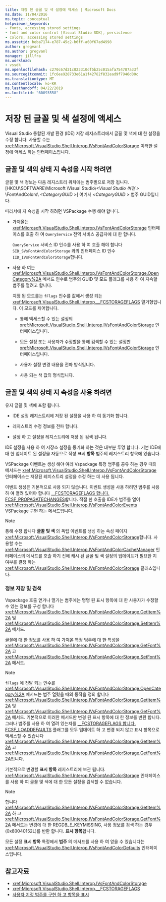 ```yaml
---
title: 저장 된 글꼴 및 색 설정에 액세스 | Microsoft Docs
ms.date: 11/04/2016
ms.topic: conceptual
helpviewer_keywords:
- fonts, accessing stored settings
- font and color control [Visual Studio SDK], persistence
- colors, accessing stored settings
ms.assetid: beba7174-e787-45c2-b6ff-a60f67ad4998
author: gregvanl
ms.author: gregvanl
manager: jillfra
ms.workload:
- vssdk
ms.openlocfilehash: c270c67d21c023310df5b25c015afa754787a33f
ms.sourcegitcommit: 1fc6ee928733e61a1f42782f832ead9f7946d00c
ms.translationtype: MT
ms.contentlocale: ko-KR
ms.lasthandoff: 04/22/2019
ms.locfileid: "60093558"
---
```

# <a name="access-stored-font-and-color-settings"></a>저장 된 글꼴 및 색 설정에 액세스

Visual Studio 통합된 개발 환경 (IDE) 저장 레지스트리에서 글꼴 및 색에 대 한 설정을 수정 합니다. 사용할 수는 <xref:Microsoft.VisualStudio.Shell.Interop.IVsFontAndColorStorage> 이러한 설정에 액세스 하는 인터페이스입니다.

## <a name="to-initiate-state-persistence-of-fonts-and-colors"></a>글꼴 및 색의 상태 지 속성을 시작 하려면

글꼴 및 색 정보는 다음 레지스트리 위치에는 범주별으로 저장 됩니다. [HKCU\SOFTWARE\Microsoft \Visual Studio\\*\<Visual Studio 버전 >* \FontAndColors\\  *\<CategoryGUID >*] 여기서  *\<CategoryGUID >* 범주 GUID입니다.

따라서에 지 속성을 시작 하려면 VSPackage 수행 해야 합니다.

- 가져올는 <xref:Microsoft.VisualStudio.Shell.Interop.IVsFontAndColorStorage> 인터페이스를 호출 하 여 `QueryService` 전역 서비스 공급자에 대 한 합니다.

     `QueryService` 서비스 ID 인수를 사용 하 여 호출 해야 합니다 `SID_SVsFontAndColorStorage` 와의 인터페이스 ID 인수 `IID_IVsFontAndColorStorage`합니다.

- 사용 하 여는 <xref:Microsoft.VisualStudio.Shell.Interop.IVsFontAndColorStorage.OpenCategory%2A> 메서드 인수로 범주의 GUID 및 모드 플래그를 사용 하 여 지속할 범주를 열려고 합니다.

     지정 된 모드를는 `fFlags` 인수를 값에서 생성 되는 <xref:Microsoft.VisualStudio.Shell.Interop.__FCSTORAGEFLAGS> 열거형입니다. 이 모드를 제어합니다.

    - 통해 액세스할 수 있는 설정의 <xref:Microsoft.VisualStudio.Shell.Interop.IVsFontAndColorStorage> 인터페이스입니다.

    - 모든 설정 또는 사용자가 수정할을 통해 검색할 수 있는 설정만 <xref:Microsoft.VisualStudio.Shell.Interop.IVsFontAndColorStorage> 인터페이스입니다.

    - 사용자 설정 변경 내용을 전파 방식입니다.

    - 사용 되는 색 값의 형식입니다.

## <a name="to-use-state-persistence-of-fonts-and-colors"></a>글꼴 및 색의 상태 지 속성을 사용 하려면

유지 글꼴 및 색에 포함 됩니다.

- IDE 설정 레지스트리에 저장 된 설정을 사용 하 여 동기화 합니다.

- 레지스트리 수정 정보를 전파 합니다.

- 설정 하 고 설정을 레지스트리에 저장 된 검색 됩니다.

IDE 설정을 사용 하 여 저장소 설정을 동기화 하는 것은 대부분 투명 합니다. 기본 IDE에 대 한 업데이트 된 설정을 자동으로 작성 **표시 항목** 범주의 레지스트리 항목에 있습니다.

VSPackage 이벤트는 생성 해야 여러 Vspackage 특정 범주를 공유 하는 경우 때의 메서드는 <xref:Microsoft.VisualStudio.Shell.Interop.IVsFontAndColorStorage> 인터페이스는 저장된 레지스트리 설정을 수정 하는 데 사용 됩니다.

이벤트 생성은 기본적으로 사용 되지 않습니다. 이벤트 생성을 사용 하려면 범주를 사용 하 여 열려 있어야 합니다 [__FCSTORAGEFLAGS 합니다. FCSF_PROPAGATECHANGES](<xref:Microsoft.VisualStudio.Shell.Interop.__FCSTORAGEFLAGS.FCSF_PROPAGATECHANGES>)합니다. 적절 한 호출을 IDE가 범주를 열어 <xref:Microsoft.VisualStudio.Shell.Interop.IVsFontAndColorEvents> VSPackage 구현 하는 메서드입니다.

> [!NOTE]
> 통해 수정 합니다 **글꼴 및 색** 의 독립 이벤트를 생성 하는 속성 페이지 <xref:Microsoft.VisualStudio.Shell.Interop.IVsFontAndColorStorage>합니다. 사용할 수는 <xref:Microsoft.VisualStudio.Shell.Interop.IVsFontAndColorCacheManager> 인터페이스의 메서드를 호출 하기 전에 캐시 된 글꼴 및 색 설정의 업데이트가 필요한 지 여부를 결정 하는 <xref:Microsoft.VisualStudio.Shell.Interop.IVsFontAndColorStorage> 클래스입니다.

### <a name="store-and-retrieve-information"></a>정보 저장 및 검색

Vspackage 호출 얻거나 열기는 범주에는 명명 된 표시 항목에 대 한 사용자가 수정할 수 있는 정보를 구성 합니다 <xref:Microsoft.VisualStudio.Shell.Interop.IVsFontAndColorStorage.GetItem%2A> 및 <xref:Microsoft.VisualStudio.Shell.Interop.IVsFontAndColorStorage.SetItem%2A> 메서드.

글꼴에 대 한 정보를 사용 하 여 가져온 특정 범주에 대 한 특성을 <xref:Microsoft.VisualStudio.Shell.Interop.IVsFontAndColorStorage.GetFont%2A> 고 <xref:Microsoft.VisualStudio.Shell.Interop.IVsFontAndColorStorage.SetFont%2A> 메서드.

> [!NOTE]
> `fFlags` 에 전달 되는 인수를 <xref:Microsoft.VisualStudio.Shell.Interop.IVsFontAndColorStorage.OpenCategory%2A> 메서드는 범주 열렸을 때의 동작을 정의 합니다 <xref:Microsoft.VisualStudio.Shell.Interop.IVsFontAndColorStorage.GetItem%2A> 및 <xref:Microsoft.VisualStudio.Shell.Interop.IVsFontAndColorStorage.GetFont%2A> 메서드. 기본적으로 이러한 메서드만 변경 된 표시 항목에 대 한 정보를 반환 합니다. 그러나 범주를 사용 하 여 열려 있는지를 [__FCSTORAGEFLAGS 합니다. FCSF_LOADDEFAULTS](<xref:Microsoft.VisualStudio.Shell.Interop.__FCSTORAGEFLAGS.FCSF_LOADDEFAULTS>) 플래그를 모두 업데이트 하 고 변경 되지 않고 표시 항목으로 액세스할 수 있습니다 <xref:Microsoft.VisualStudio.Shell.Interop.IVsFontAndColorStorage.GetItem%2A> 고 <xref:Microsoft.VisualStudio.Shell.Interop.IVsFontAndColorStorage.GetFont%2A>입니다.

기본적으로 변경할 **표시 항목** 레지스트리에 보관 됩니다. <xref:Microsoft.VisualStudio.Shell.Interop.IVsFontAndColorStorage> 인터페이스를 사용 하 여 글꼴 및 색에 대 한 모든 설정을 검색할 수 없습니다.

> [!NOTE]
> 합니다 <xref:Microsoft.VisualStudio.Shell.Interop.IVsFontAndColorStorage.GetItem%2A> 하 고 <xref:Microsoft.VisualStudio.Shell.Interop.IVsFontAndColorStorage.GetFont%2A> 메서드는 변경에 대 한 REGDB_E_KEYMISSING, 사용 정보를 검색 하는 경우 (0x80040152L)를 반환 합니다. **표시 항목**합니다.

모든 설정 **표시 항목** 특정에서 **범주** 의 메서드를 사용 하 여 얻을 수 있습니다는 <xref:Microsoft.VisualStudio.Shell.Interop.IVsFontAndColorDefaults> 인터페이스입니다.

## <a name="see-also"></a>참고자료

- <xref:Microsoft.VisualStudio.Shell.Interop.IVsFontAndColorStorage>
- <xref:Microsoft.VisualStudio.Shell.Interop.__FCSTORAGEFLAGS>
- [사용자 지정 범주를 구현 하 고 항목을 표시](../extensibility/implementing-custom-categories-and-display-items.md)